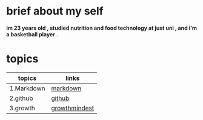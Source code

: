 # brief about my self 
**im 23 years old , studied nutrition and food technology at just uni , and i'm a basketball player** . 
# topics

**topics**     |  **links**
-------------------|--------------
1.Markdown         | [markdown](https://surahorani.github.io/reading_note2/markdown)
2.github           |[github](https://surahorani.github.io/reading_note2/gitsum)
3.growth           |[growthmindest](https://surahorani.github.io/reading_note2/growth)
